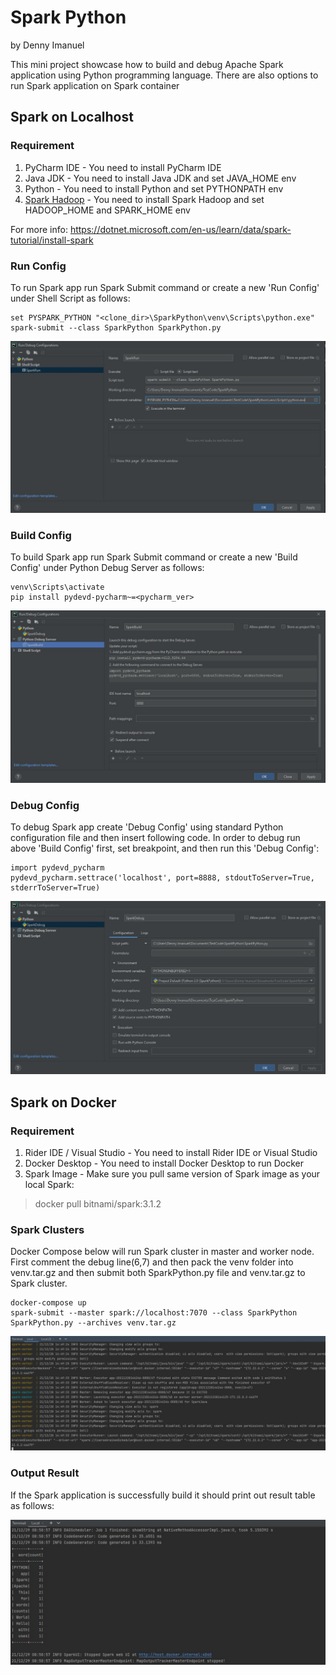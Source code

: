 # Spark Python
by Denny Imanuel

This mini project showcase how to build and debug Apache Spark application using Python programming language.
There are also options to run Spark application on Spark container

## Spark on Localhost

### Requirement

1. PyCharm IDE - You need to install PyCharm IDE
2. Java JDK - You need to install Java JDK and set JAVA_HOME env
3. Python - You need to install Python and set PYTHONPATH env
4. [Spark Hadoop](https://archive.apache.org/dist/spark/spark-3.1.2/spark-3.1.2-bin-hadoop3.2.tgz) - You need to install Spark Hadoop and set HADOOP_HOME and SPARK_HOME env

For more info: https://dotnet.microsoft.com/en-us/learn/data/spark-tutorial/install-spark

### Run Config

To run Spark app run Spark Submit command or create a new 'Run Config' under Shell Script as follows:

    set PYSPARK_PYTHON "<clone_dir>\SparkPython\venv\Scripts\python.exe"
    spark-submit --class SparkPython SparkPython.py

![](jpg/run.jpg)

### Build Config

To build Spark app run Spark Submit command or create a new 'Build Config' under Python Debug Server as follows:

    venv\Scripts\activate
    pip install pydevd-pycharm~=<pycharm_ver> 

![](jpg/build.jpg)

### Debug Config

To debug Spark app create 'Debug Config' using standard Python configuration file and then insert following code. 
In order to debug run above 'Build Config' first, set breakpoint, and then run this 'Debug Config':

    import pydevd_pycharm
    pydevd_pycharm.settrace('localhost', port=8888, stdoutToServer=True, stderrToServer=True)

![](jpg/debug.jpg)

## Spark on Docker

### Requirement

1. Rider IDE / Visual Studio - You need to install Rider IDE or Visual Studio
2. Docker Desktop - You need to install Docker Desktop to run Docker
3. Spark Image - Make sure you pull same version of Spark image as your local Spark:

>docker pull bitnami/spark:3.1.2

### Spark Clusters

Docker Compose below will run Spark cluster in master and worker node. First comment the debug line(6,7) and then
pack the venv folder into venv.tar.gz and then submit both SparkPython.py file and venv.tar.gz to Spark cluster.

    docker-compose up
    spark-submit --master spark://localhost:7070 --class SparkPython SparkPython.py --archives venv.tar.gz

![](jpg/docker.jpg)

### Output Result

If the Spark application is successfully build it should print out result table as follows:

![](jpg/result.jpg)



    



